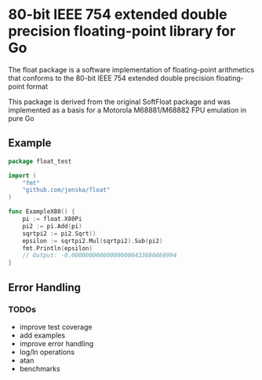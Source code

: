 # 80-bit IEEE 754 extended double precision floating-point library for Go

The float package is a software implementation of floating-point arithmetics that conforms to
the 80-bit IEEE 754 extended double precision floating-point format

This package is derived from the original SoftFloat package and was implemented as a basis for a Motorola M68881/M68882 FPU emulation in pure Go

## Example

```go
package float_test

import (
    "fmt"
    "github.com/jenska/float"
)

func ExampleX80() {
    pi := float.X80Pi
    pi2 := pi.Add(pi)
    sqrtpi2 := pi2.Sqrt()
    epsilon := sqrtpi2.Mul(sqrtpi2).Sub(pi2)
    fmt.Println(epsilon)
    // Output: -0.000000000000000000433680868994
}
```

## Error Handling

### TODOs

- improve test coverage
- add examples
- improve error handling
- log/ln operations
- atan
- benchmarks
